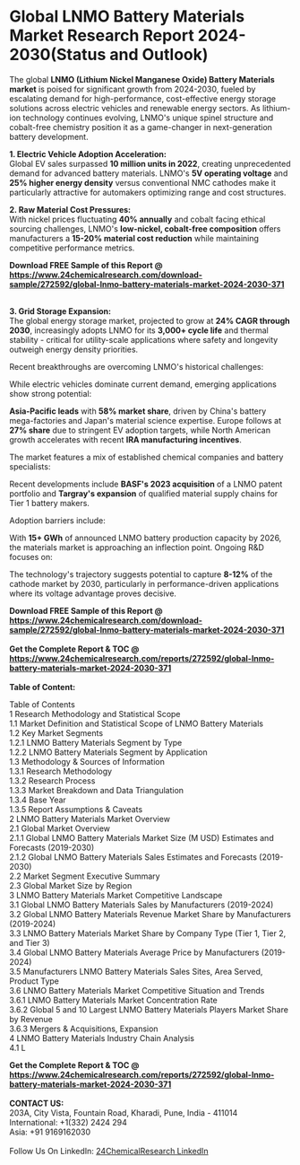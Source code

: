 <h1>Global LNMO Battery Materials Market Research Report 2024-2030(Status and Outlook)</h1><p>The global <strong>LNMO (Lithium Nickel Manganese Oxide) Battery Materials market</strong> is poised for significant growth from 2024-2030, fueled by escalating demand for high-performance, cost-effective energy storage solutions across electric vehicles and renewable energy sectors. As lithium-ion technology continues evolving, LNMO's unique spinel structure and cobalt-free chemistry position it as a game-changer in next-generation battery development.</p><p><strong>1. Electric Vehicle Adoption Acceleration:</strong><br> 
Global EV sales surpassed <strong>10 million units in 2022</strong>, creating unprecedented demand for advanced battery materials. LNMO's <strong>5V operating voltage</strong> and <strong>25% higher energy density</strong> versus conventional NMC cathodes make it particularly attractive for automakers optimizing range and cost structures.</p><p><strong>2. Raw Material Cost Pressures:</strong><br>
With nickel prices fluctuating <strong>40% annually</strong> and cobalt facing ethical sourcing challenges, LNMO's <strong>low-nickel, cobalt-free composition</strong> offers manufacturers a <strong>15-20% material cost reduction</strong> while maintaining competitive performance metrics.</p><div><b>Download FREE Sample of this Report @ 
            <a href="https://www.24chemicalresearch.com/download-sample/272592/global-lnmo-battery-materials-market-2024-2030-371">
            https://www.24chemicalresearch.com/download-sample/272592/global-lnmo-battery-materials-market-2024-2030-371</a></b></div><br><p><strong>3. Grid Storage Expansion:</strong><br>
The global energy storage market, projected to grow at <strong>24% CAGR through 2030</strong>, increasingly adopts LNMO for its <strong>3,000+ cycle life</strong> and thermal stability - critical for utility-scale applications where safety and longevity outweigh energy density priorities.</p><p>Recent breakthroughs are overcoming LNMO's historical challenges:</p><p>While electric vehicles dominate current demand, emerging applications show strong potential:</p><p><strong>Asia-Pacific leads</strong> with <strong>58% market share</strong>, driven by China's battery mega-factories and Japan's material science expertise. Europe follows at <strong>27% share</strong> due to stringent EV adoption targets, while North American growth accelerates with recent <strong>IRA manufacturing incentives</strong>.</p><p>The market features a mix of established chemical companies and battery specialists:</p><p>Recent developments include <strong>BASF's 2023 acquisition</strong> of a LNMO patent portfolio and <strong>Targray's expansion</strong> of qualified material supply chains for Tier 1 battery makers.</p><p>Adoption barriers include:</p><p>With <strong>15+ GWh</strong> of announced LNMO battery production capacity by 2026, the materials market is approaching an inflection point. Ongoing R&amp;D focuses on:</p><p>The technology's trajectory suggests potential to capture <strong>8-12%</strong> of the cathode market by 2030, particularly in performance-driven applications where its voltage advantage proves decisive.</p><div><b>Download FREE Sample of this Report @ 
            <a href="https://www.24chemicalresearch.com/download-sample/272592/global-lnmo-battery-materials-market-2024-2030-371">
            https://www.24chemicalresearch.com/download-sample/272592/global-lnmo-battery-materials-market-2024-2030-371</a></b></div><br><div><b>Get the Complete Report & TOC @ 
            <a href="https://www.24chemicalresearch.com/reports/272592/global-lnmo-battery-materials-market-2024-2030-371">
            https://www.24chemicalresearch.com/reports/272592/global-lnmo-battery-materials-market-2024-2030-371</a></b></div><br>
            <b>Table of Content:</b><p>Table of Contents<br />
1 Research Methodology and Statistical Scope<br />
1.1 Market Definition and Statistical Scope of LNMO Battery Materials<br />
1.2 Key Market Segments<br />
1.2.1 LNMO Battery Materials Segment by Type<br />
1.2.2 LNMO Battery Materials Segment by Application<br />
1.3 Methodology & Sources of Information<br />
1.3.1 Research Methodology<br />
1.3.2 Research Process<br />
1.3.3 Market Breakdown and Data Triangulation<br />
1.3.4 Base Year<br />
1.3.5 Report Assumptions & Caveats<br />
2 LNMO Battery Materials Market Overview<br />
2.1 Global Market Overview<br />
2.1.1 Global LNMO Battery Materials Market Size (M USD) Estimates and Forecasts (2019-2030)<br />
2.1.2 Global LNMO Battery Materials Sales Estimates and Forecasts (2019-2030)<br />
2.2 Market Segment Executive Summary<br />
2.3 Global Market Size by Region<br />
3 LNMO Battery Materials Market Competitive Landscape<br />
3.1 Global LNMO Battery Materials Sales by Manufacturers (2019-2024)<br />
3.2 Global LNMO Battery Materials Revenue Market Share by Manufacturers (2019-2024)<br />
3.3 LNMO Battery Materials Market Share by Company Type (Tier 1, Tier 2, and Tier 3)<br />
3.4 Global LNMO Battery Materials Average Price by Manufacturers (2019-2024)<br />
3.5 Manufacturers LNMO Battery Materials Sales Sites, Area Served, Product Type<br />
3.6 LNMO Battery Materials Market Competitive Situation and Trends<br />
3.6.1 LNMO Battery Materials Market Concentration Rate<br />
3.6.2 Global 5 and 10 Largest LNMO Battery Materials Players Market Share by Revenue<br />
3.6.3 Mergers & Acquisitions, Expansion<br />
4 LNMO Battery Materials Industry Chain Analysis<br />
4.1 L</p><div><b>Get the Complete Report & TOC @ 
            <a href="https://www.24chemicalresearch.com/reports/272592/global-lnmo-battery-materials-market-2024-2030-371">
            https://www.24chemicalresearch.com/reports/272592/global-lnmo-battery-materials-market-2024-2030-371</a></b></div><br><b>CONTACT US:</b><br>
            203A, City Vista, Fountain Road, Kharadi, Pune, India - 411014<br>
            International: +1(332) 2424 294<br>
            Asia: +91 9169162030 <br><br>
            Follow Us On LinkedIn: <a href="https://www.linkedin.com/company/24chemicalresearch/">24ChemicalResearch LinkedIn</a>